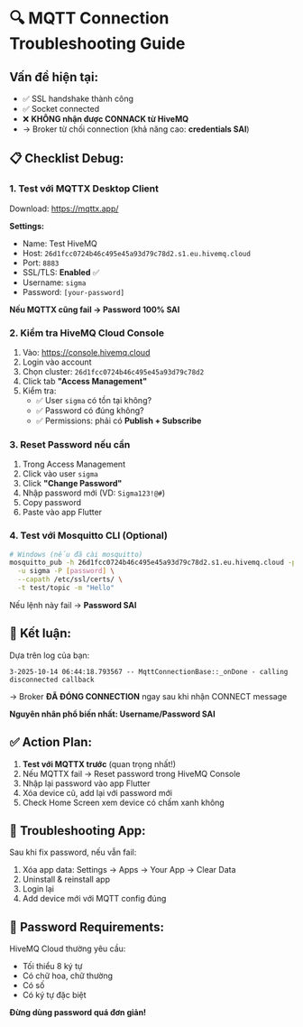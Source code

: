 # 🔍 MQTT Connection Troubleshooting Guide

## Vấn đề hiện tại:
- ✅ SSL handshake thành công
- ✅ Socket connected  
- ❌ **KHÔNG nhận được CONNACK từ HiveMQ**
- → Broker từ chối connection (khả năng cao: **credentials SAI**)

## 📋 Checklist Debug:

### 1. Test với MQTTX Desktop Client
Download: https://mqttx.app/

**Settings:**
- Name: Test HiveMQ
- Host: `26d1fcc0724b46c495e45a93d79c78d2.s1.eu.hivemq.cloud`
- Port: `8883`
- SSL/TLS: **Enabled** ✅
- Username: `sigma`
- Password: `[your-password]`

**Nếu MQTTX cũng fail → Password 100% SAI**

### 2. Kiểm tra HiveMQ Cloud Console

1. Vào: https://console.hivemq.cloud
2. Login vào account
3. Chọn cluster: `26d1fcc0724b46c495e45a93d79c78d2`
4. Click tab **"Access Management"**
5. Kiểm tra:
   - ✅ User `sigma` có tồn tại không?
   - ✅ Password có đúng không?
   - ✅ Permissions: phải có **Publish + Subscribe**

### 3. Reset Password nếu cần

1. Trong Access Management
2. Click vào user `sigma`
3. Click **"Change Password"**
4. Nhập password mới (VD: `Sigma123!@#`)
5. Copy password
6. Paste vào app Flutter

### 4. Test với Mosquitto CLI (Optional)

```bash
# Windows (nếu đã cài mosquitto)
mosquitto_pub -h 26d1fcc0724b46c495e45a93d79c78d2.s1.eu.hivemq.cloud -p 8883 \
  -u sigma -P [password] \
  --capath /etc/ssl/certs/ \
  -t test/topic -m "Hello"
```

Nếu lệnh này fail → **Password SAI**

## 🎯 Kết luận:

Dựa trên log của bạn:
```
3-2025-10-14 06:44:18.793567 -- MqttConnectionBase::_onDone - calling disconnected callback
```

→ Broker **ĐÃ ĐÓNG CONNECTION** ngay sau khi nhận CONNECT message

**Nguyên nhân phổ biến nhất: Username/Password SAI**

## ✅ Action Plan:

1. **Test với MQTTX trước** (quan trọng nhất!)
2. Nếu MQTTX fail → Reset password trong HiveMQ Console
3. Nhập lại password vào app Flutter
4. Xóa device cũ, add lại với password mới
5. Check Home Screen xem device có chấm xanh không

## 📱 Troubleshooting App:

Sau khi fix password, nếu vẫn fail:

1. Xóa app data: Settings → Apps → Your App → Clear Data
2. Uninstall & reinstall app
3. Login lại
4. Add device mới với MQTT config đúng

## 🔐 Password Requirements:

HiveMQ Cloud thường yêu cầu:
- Tối thiểu 8 ký tự
- Có chữ hoa, chữ thường
- Có số
- Có ký tự đặc biệt

**Đừng dùng password quá đơn giản!**
